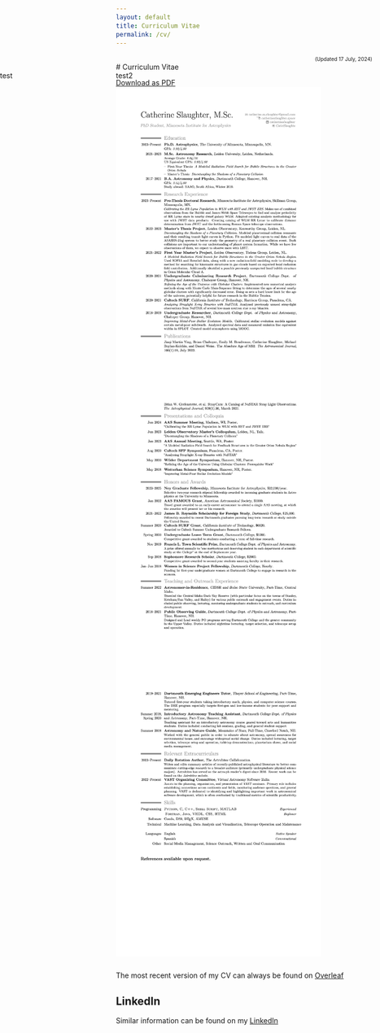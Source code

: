 ```yaml
---
layout: default
title: Curriculum Vitae
permalink: /cv/
---
```

<link rel="stylesheet" href="https://cdnjs.cloudflare.com/ajax/libs/font-awesome/4.7.0/css/font-awesome.min.css">
<p style = "padding : 0; margin : 0;" align="right">
  <font size="-3">(Updated 17 July, 2024)</font>
</p>
<!--<p style = "padding : 0; margin : 0; line-height : 0px;">-->
# Curriculum Vitae

<div style = "display: flex; margin:auto;">
  <div style="position: absolute; left: 0; text-align: left;">
    test
  </div>
  <div style="position: absolute; left: 50; text-align: center;">
    test2
  </div>
  
  <a href="https://github.com/catieslaughts/catieslaughts.github.io/raw/master/images_pdfs/CV/WebsiteCV.pdf">Download as PDF</a>
  <br><img src="../images_pdfs/CV/WebsiteCV_pg1.jpg" width="80%" align = center>
  <br><img src="../images_pdfs/CV/WebsiteCV_pg2.jpg" width="80%" align = center>
  <br><img src="../images_pdfs/CV/WebsiteCV_pg3.jpg" width="80%" align = center>
</div>

The most recent version of my CV can always be found on <a href="https://www.overleaf.com/read/rgjgxdyfkwcc" target="_blank" >Overleaf</a>

## LinkedIn
Similar information can be found on my <a href="https://www.linkedin.com/in/catherineslaughter" target="_blank"> LinkedIn</a>
